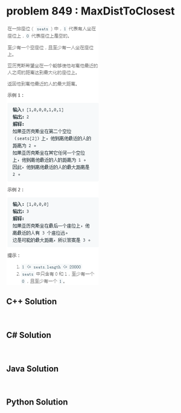 
# problem 849 : MaxDistToClosest

<img src="https://github.com/Peefy/PeefyLeetCode/blob/master/doc/801-900/849.MaxDistToClosest/problem.png"/>

## C++ Solution

```c++



```

## C# Solution

```csharp



```

## Java Solution

```java



```

## Python Solution

```python



```





